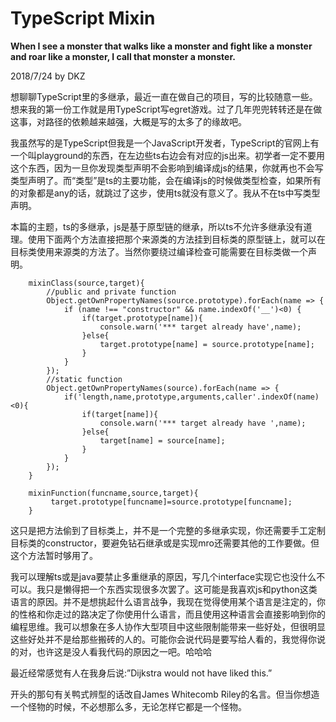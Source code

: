# TypeScript Mixin

**When I see a monster that walks like a monster and fight like a monster and roar like a monster, I call that monster a monster.**

2018/7/24 by DKZ



想聊聊TypeScript里的多继承，最近一直在做自己的项目，写的比较随意一些。想来我的第一份工作就是用TypeScript写egret游戏。过了几年兜兜转转还是在做这事，对路径的依赖越来越强，大概是写的太多了的缘故吧。

我虽然写的是TypeScript但我是一个JavaScript开发者，TypeScript的官网上有一个叫playground的东西，在左边些ts右边会有对应的js出来。初学者一定不要用这个东西，因为一旦你发现类型声明不会影响到编译成js的结果，你就再也不会写类型声明了。而“类型”是ts的主要功能，会在编译js的时候做类型检查，如果所有的对象都是any的话，就跳过了这步，使用ts就没有意义了。我从不在ts中写类型声明。

本篇的主题，ts的多继承，js是基于原型链的继承，所以ts不允许多继承没有道理。使用下面两个方法直接把那个来源类的方法挂到目标类的原型链上，就可以在目标类使用来源类的方法了。当然你要绕过编译检查可能需要在目标类做一个声明。

```
    mixinClass(source,target){    
        //public and private function   
        Object.getOwnPropertyNames(source.prototype).forEach(name => {
            if (name !== "constructor" && name.indexOf('__')<0) {
                if(target.prototype[name]){
                    console.warn('*** target already have',name);
                }else{
                    target.prototype[name] = source.prototype[name];
                } 
            }
        });
        //static function
        Object.getOwnPropertyNames(source).forEach(name => {
            if('length,name,prototype,arguments,caller'.indexOf(name)<0){
                if(target[name]){
                    console.warn('*** target already have ',name);
                }else{
                    target[name] = source[name];
                } 
            }
        });
    }

    mixinFunction(funcname,source,target){
    	 target.prototype[funcname]=source.prototype[funcname];
    }
```

这只是把方法偷到了目标类上，并不是一个完整的多继承实现，你还需要手工定制目标类的constructor，要避免钻石继承或是实现mro还需要其他的工作要做。但这个方法暂时够用了。

我可以理解ts或是java要禁止多重继承的原因，写几个interface实现它也没什么不可以。我只是懒得把一个东西实现很多次罢了。这可能是我喜欢js和python这类语言的原因。并不是想挑起什么语言战争，我现在觉得使用某个语言是注定的，你的性格和你走过的路决定了你使用什么语言，而且使用这种语言会直接影响到你的编程思维。我可以想象在多人协作大型项目中这些限制能带来一些好处，但很明显这些好处并不是给那些搬砖的人的。可能你会说代码是要写给人看的，我觉得你说的对，也许这是没人看我代码的原因之一吧。哈哈哈

最近经常感觉有人在我身后说:”Dijkstra would not have liked this.”

开头的那句有关鸭式辨型的话改自James Whitecomb Riley的名言。但当你想造一个怪物的时候，不必想那么多，无论怎样它都是一个怪物。

